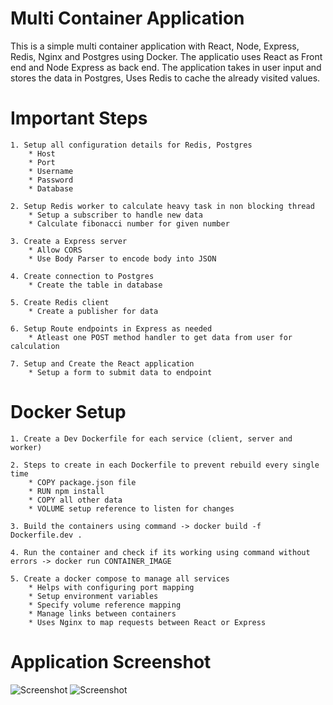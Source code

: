 # Multi Container Application

This is a simple multi container application with React, Node, Express, Redis, Nginx and Postgres using Docker.
The applicatio uses React as Front end and Node Express as back end.
The application takes in user input and stores the data in Postgres, Uses Redis to cache the already visited values.

# Important Steps

    1. Setup all configuration details for Redis, Postgres
        * Host
        * Port
        * Username
        * Password
        * Database

    2. Setup Redis worker to calculate heavy task in non blocking thread
        * Setup a subscriber to handle new data
        * Calculate fibonacci number for given number

    3. Create a Express server
        * Allow CORS
        * Use Body Parser to encode body into JSON

    4. Create connection to Postgres
        * Create the table in database

    5. Create Redis client
        * Create a publisher for data

    6. Setup Route endpoints in Express as needed
        * Atleast one POST method handler to get data from user for calculation

    7. Setup and Create the React application
        * Setup a form to submit data to endpoint

# Docker Setup

    1. Create a Dev Dockerfile for each service (client, server and worker)

    2. Steps to create in each Dockerfile to prevent rebuild every single time
        * COPY package.json file
        * RUN npm install
        * COPY all other data
        * VOLUME setup reference to listen for changes

    3. Build the containers using command -> docker build -f Dockerfile.dev .

    4. Run the container and check if its working using command without errors -> docker run CONTAINER_IMAGE

    5. Create a docker compose to manage all services
        * Helps with configuring port mapping
        * Setup environment variables
        * Specify volume reference mapping
        * Manage links between containers
        * Uses Nginx to map requests between React or Express

# Application Screenshot

![Screenshot](screens/screen1.jpg)
![Screenshot](screens/screen2.jpg)
